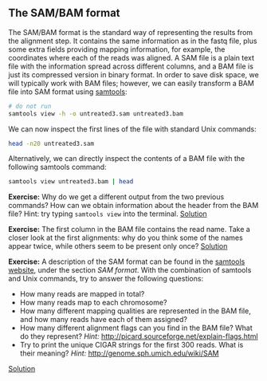 ## The SAM/BAM format
The SAM/BAM format is the standard way of representing the results from the alignment step. It contains the same information as in the fastq file, plus some extra fields providing mapping information, for example, the coordinates where each of the reads was aligned. A SAM file is a plain text file with the information spread across different columns, and a BAM file is just its compressed version in binary format. In order to save disk space, we will typically work with BAM files; however, we can easily transform a BAM file into SAM format using [samtools](http://samtools.sourceforge.net/samtools.shtml):

```bash
# do not run
samtools view -h -o untreated3.sam untreated3.bam
```

We can now inspect the first lines of the file with standard Unix commands:
```bash
head -n20 untreated3.sam
```

Alternatively, we can directly inspect the contents of a BAM file with the following samtools command:
```bash
samtools view untreated3.bam | head
```

**Exercise:** Why do we get a different output from the two previous commands? How can we obtain information about the header from the BAM file? Hint: try typing `samtools view` into the terminal.
[Solution](../solutions/_bam_ex1.md)

**Exercise:** The first column in the BAM file contains the read name. Take a closer look at the first alignments: why do you think some of the names appear twice, while others seem to be present only once?
[Solution](../solutions/_bam_ex2.md)

**Exercise:** A description of the SAM format can be found in the [samtools website](http://samtools.sourceforge.net/samtools.shtml), under the section *SAM format*. With the combination of samtools and Unix commands, try to answer the following questions:

* How many reads are mapped in total?
* How many reads map to each chromosome?
* How many different mapping qualities are represented in the BAM file, and how many reads have each of them assigned?
* How many different alignment flags can you find in the BAM file? What do they represent?
  *Hint:* http://picard.sourceforge.net/explain-flags.html
* Try to print the unique CIGAR strings for the first 300 reads. What is their meaning?
  *Hint:* http://genome.sph.umich.edu/wiki/SAM
 
[Solution](../solutions/_bam_ex3.md)

